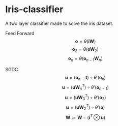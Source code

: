 # Iris-classifier
A two layer classifier made to solve the iris dataset.

Feed Forward
$$\mathbf{o} = \theta(\mathbf{i}\mathbf{W})$$
$$\mathbf{o}_2 = \theta(\mathbf{o} \mathbf{W}_2)$$
$$\mathbf{o}_n = \theta(\mathbf{o}_{n-1} \mathbf{W}_n)$$

SGDC
$$\mathbf{u} = (\mathbf{o}_n-\mathbf{t}) \circ \theta'(\mathbf{o}_n)$$
$$\mathbf{u} = (\mathbf{u}\mathbf{W}^T_n) \circ \theta'(\mathbf{o}_{n-1})$$
$$\mathbf{u} = (\mathbf{u}\mathbf{W}^T_3) \circ \theta'(\mathbf{o}_2)$$
$$\mathbf{u} = (\mathbf{u}\mathbf{W}^T_2) \circ \theta'(\mathbf{o})$$
$$\mathbf{W} := \mathbf{W} - (\mathbf{i}^T \otimes \mathbf{u})$$

